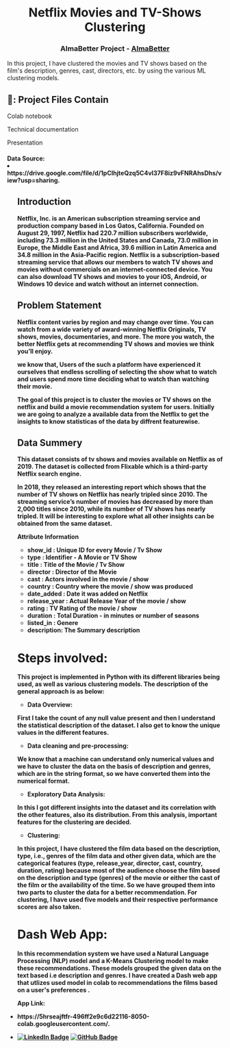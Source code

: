 

<h1 align="center"> Netflix Movies and TV-Shows Clustering </h1>
<h3 align="center"> AlmaBetter Project - <a href="https://www.almabetter.com/"> AlmaBetter </a> </h5>

In this project, I have clustered the movies and TV shows based on the film's description, genres, cast, directors, etc. by using the various ML clustering models.
<h2> 📁: Project Files Contain</h2>

<p>    Colab notebook
<p>    Technical documentation 
<p>    Presentation</p>

<p>

<h4>Data Source:
<li><b>https://drive.google.com/file/d/1pClhjteQzq5C4vI37F8iz9vFNRAhsDhs/view?usp=sharing.</li>
<ul>


<h2> Introduction</h2>
Netflix, Inc. is an American subscription streaming service and production company based in Los Gatos, California. Founded on August 29, 1997, Netflix had 220.7 million subscribers worldwide, including 73.3 million in the United States and Canada, 73.0 million in Europe, the Middle East and Africa, 39.6 million in Latin America and 34.8 million in the Asia-Pacific region. Netflix is a subscription-based streaming service that allows our members to watch TV shows and movies without commercials on an internet-connected device. You can also download TV shows and movies to your iOS, Android, or Windows 10 device and watch without an internet connection.

<h2> Problem Statement</h2>
Netflix content varies by region and may change over time. You can watch from a wide variety of award-winning Netflix Originals, TV shows, movies, documentaries, and more. The more you watch, the better Netflix gets at recommending TV shows and movies we think you’ll enjoy.
 
  
<p>we know that, Users of the such a platform have experienced it ourselves that endless scrolling of selecting the show what to watch and users spend more time deciding what to watch than watching their movie.

<p>The goal of this project is to cluster the movies or TV shows on the netflix and build a movie recommendation system for users. Initially we are going to analyze a available data from the Netflix to get the insights to know statisticas of the data by diffrent featurewise. 
<h2> Data Summery</h2>
This dataset consists of tv shows and movies available on Netflix as of 2019. The dataset is collected from Flixable which is a third-party Netflix search engine.

<p>In 2018, they released an interesting report which shows that the number of TV shows on Netflix has nearly tripled since 2010. The streaming service’s number of movies has decreased by more than 2,000 titles since 2010, while its number of TV shows has nearly tripled. It will be interesting to explore what all other insights can be obtained from the same dataset.

<p>Attribute Information

* show_id : Unique ID for every Movie / Tv Show
* type : Identifier - A Movie or TV Show
* title : Title of the Movie / Tv Show 
* director : Director of the Movie
* cast : Actors involved in the movie / show
* country : Country where the movie / show was produced
* date_added : Date it was added on Netflix
* release_year : Actual Release Year of the movie / show
* rating : TV Rating of the movie / show
* duration : Total Duration - in minutes or number of seasons
* listed_in : Genere
* description: The Summary description


# Steps involved:
This project is implemented in Python with its different libraries being used, as well as various clustering models. The description of the general approach is as below:

* Data Overview:
<p>First I take the count of any null value present and then I understand the statistical description of the dataset. I also get to know the unique values in the different features. 
  
* Data cleaning and pre-processing: 
<p>We know that a machine can understand only numerical values and we have to cluster the data on the basis of description and genres, which are in the string format, so we have converted them into the numerical format.
  
* Exploratory Data Analysis:
<p>In this I got different insights into the dataset and its correlation with the other features, also its distribution. From this analysis, important features for the clustering are decided.
  
* Clustering:
<p>In this project, I have clustered the film data based on the description, type, i.e., genres of the film data and other given data, which are the categorical features (type, release_year, director, cast, country, duration, rating) because most of the audience choose the film based on the description and type (genres) of the movie or either the cast of the film or the availability of the time. So we have grouped them into two parts to cluster the data for a better recommendation. For clustering, I have used five models and their respective performance scores are also taken.

# Dash Web App:
In this recommendation system we have used a Natural Language Processing (NLP) model and a K-Means Clustering model to make these recommendations. These models grouped the given data on the text based i.e description and genres. 
I have created a Dash web app that utlizes used model in colab to recommendations the films based on a user's preferences .

<p>App Link:
<li><b>https://5hrseajftfr-496ff2e9c6d22116-8050-colab.googleusercontent.com/.<li>



[![LinkedIn Badge](https://img.shields.io/badge/LinkedIn-0077B5?style=for-the-badge&logo=linkedin&logoColor=white)](https://www.linkedin.com/in/premanand-gaikwad-6444a2156)
[![GitHub Badge](https://img.shields.io/badge/GitHub-100000?style=for-the-badge&logo=github&logoColor=white)](https://github.com/Mr-Premanand)

